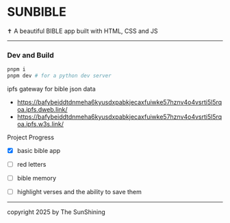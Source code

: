 # SUNBIBLE
✝️ A beautiful BIBLE app built with HTML, CSS and JS 


---

### Dev and Build

```sh
pnpm i
pnpm dev # for a python dev server
```

ipfs gateway for bible json data
- https://bafybeiddtdnmeha6kyusdxpabkjecaxfuiwke57hznv4o4vsrti5l5rqoa.ipfs.dweb.link/
- https://bafybeiddtdnmeha6kyusdxpabkjecaxfuiwke57hznv4o4vsrti5l5rqoa.ipfs.w3s.link/

Project Progress
- [x] basic bible app
- [ ] red letters
- [ ] bible memory
- [ ] highlight verses and the ability to save them




---

copyright 2025 by The SunShining